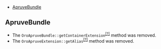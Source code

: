 - [ApruveBundle](#apruvebundle)

ApruveBundle
------------
* The `OroApruveBundle::getContainerExtension`<sup>[[?]](https://github.com/oroinc/OroApruveBundle/tree/5.0.0/OroApruveBundle.php#L13 "Oro\Bundle\ApruveBundle\OroApruveBundle::getContainerExtension")</sup> method was removed.
* The `OroApruveExtension::getAlias`<sup>[[?]](https://github.com/oroinc/OroApruveBundle/tree/5.0.0/DependencyInjection/OroApruveExtension.php#L36 "Oro\Bundle\ApruveBundle\DependencyInjection\OroApruveExtension::getAlias")</sup> method was removed.

